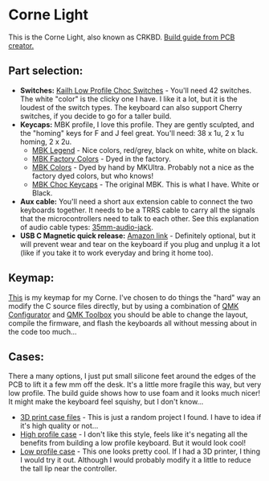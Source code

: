 # Corne Light
This is the Corne Light, also known as CRKBD.
[Build guide from PCB creator.](https://github.com/foostan/crkbd/blob/main/corne-light/doc/v2/buildguide_low_edition_en.md) 

## Part selection:
* **Switches:** [Kailh Low Profile Choc Switches](https://mkultra.click/choc-switches) - You'll need 42 switches. The white "color" is the clicky one I have. I like it a lot, but it is the loudest of the switch types. The keyboard can also support Cherry switches, if you decide to go for a taller build.
* **Keycaps:** MBK profile, I love this profile. They are gently sculpted, and the "homing" keys for F and J feel great. You'll need: 38 x 1u, 2 x 1u homing, 2 x 2u.
	* [MBK Legend](https://mkultra.click/mbk-legend-keycaps/) - Nice colors, red/grey, black on white, white on black.
	* [MBK Factory Colors](https://mkultra.click/mbk-factory-colors/) - Dyed in the factory.
	* [MBK Colors](https://mkultra.click/mbk-colors/) - Dyed by hand by MKUltra. Probably not a nice as the factory dyed colors, but who knows!
	* [MBK Choc Keycaps](https://mkultra.click/mbk-choc-keycaps/) - The original MBK. This is what I have. White or Black.
* **Aux cable:** You'll need a short aux extension cable to connect the two keyboards together. It needs to be a TRRS cable to carry all the signals that the microcontrollers need to talk to each other. See this explanation of audio cable types: [35mm-audio-jack](https://components101.com/connectors/35mm-audio-jack).
* **USB C Magnetic quick release:** [Amazon link](https://www.amazon.com/gp/product/B0831KYRD2/ref=ppx_yo_dt_b_search_asin_title?ie=UTF8&th=1) - Definitely optional, but it will prevent wear and tear on the keyboard if you plug and unplug it a lot (like if you take it to work everyday and bring it home too).

## Keymap:
[This](https://github.com/IsaiahGrace/keyboards/blob/master/crkbd/keymaps/IsaiahGrace/keymap.c) is my keymap for my Corne. I've chosen to do things the "hard" way an modify the C source files directly, but by using a combination of [QMK Configurator](https://config.qmk.fm/#/crkbd/rev1/LAYOUT_split_3x6_3) and [QMK Toolbox](https://github.com/qmk/qmk_toolbox) you should be able to change the layout, compile the firmware, and flash the keyboards all without messing about in the code too much...

## Cases:
There a many options, I just put small silicone feet around the edges of the PCB to lift it a few mm off the desk. It's a little more fragile this way, but very low profile. The build guide shows how to use foam and it looks much nicer! It might make the keyboard feel squishy, but I don't know...
* [3D print case files](https://www.thingiverse.com/thing:5029891) - This is just a random project I found. I have to idea if it's high quality or not...
* [High profile case](https://www.thingiverse.com/thing:4039133) - I don't like this style, feels like it's negating all the benefits from building a low profile keyboard. But it would look cool!
* [Low profile case](https://www.thingiverse.com/thing:4549765) - This one looks pretty cool. If I had a 3D printer, I thing I would try it out. Although I would probably modify it a little to reduce the tall lip near the controller.


